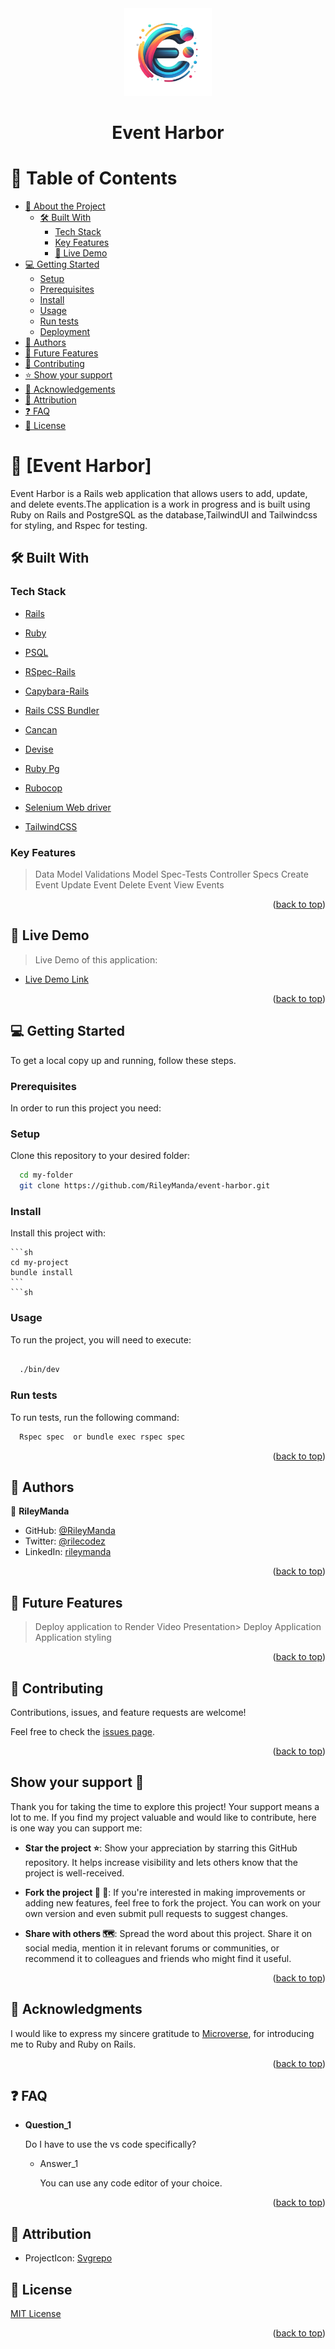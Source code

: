<div align="center">
 <img src="./app/assets/images/e-harbor-logo.png" alt="logo" width="140"  height="auto" />
  <br/>
  <h1><b>Event Harbor</b></h1>

</div>


<a name="readme-top"></a>

<!-- TABLE OF CONTENTS -->

# 📗 Table of Contents

- [📖 About the Project](#about-project)
  - [🛠 Built With](#built-with)
    - [Tech Stack](#tech-stack)
    - [Key Features](#key-features)
    - [🚀 Live Demo](#live-demo)
- [💻 Getting Started](#getting-started)
  - [Setup](#setup)
  - [Prerequisites](#prerequisites)
  - [Install](#install)
  - [Usage](#usage)
  - [Run tests](#run-tests)
  - [Deployment](#triangular_flag_on_post-deployment)
- [👥 Authors](#authors)
- [🔭 Future Features](#future-features)
- [🤝 Contributing](#contributing)
- [⭐️ Show your support](#support)
- [🙏 Acknowledgements](#acknowledgements)
- [🙏 Attribution](#attribution)
- [❓ FAQ](#faq)
- [📝 License](#license)


<!-- PROJECT DESCRIPTION -->

# 📖 [Event Harbor] <a name="about-project"></a>

Event Harbor is a Rails web application that allows users to add, update, and delete events.The application is a work in progress and is built using Ruby on Rails and PostgreSQL as the database,TailwindUI and Tailwindcss for styling, and Rspec for testing.


## 🛠 Built With <a name="built-with"></a>

### Tech Stack <a name="tech-stack"></a>


  <ul>
    <li><a href="https://rubyonrails.org/">Rails</a></li>
  </ul>



  <ul>
    <li><a href="https://www.ruby-lang.org/en/">Ruby</a></li>
  </ul>



  <ul>
    <li><a href="https://www.mysql.com/">PSQL</a></li>
  </ul>

  <ul>
    <li><a href="https://www.mysql.com/">RSpec-Rails</a></li>
  </ul>

  <ul>
    <li><a href="https://teamcapybara.github.io/capybara/">Capybara-Rails</a></li>
  </ul>

  <ul>
    <li><a href="https://github.com/rails/cssbundling-rails">Rails CSS Bundler</a></li>
  </ul>

  <ul>
    <li><a href="https://github.com/CanCanCommunity/cancancan">Cancan</a></li>
  </ul>

  <ul>
    <li><a href="https://github.com/heartcombo/devise">Devise</a></li>
  </ul>

  <ul>
    <li><a href="https://github.com/ged/ruby-pg">Ruby Pg</a></li>
  </ul>

  <ul>
    <li><a href="https://github.com/rubocop/rubocop-rails">Rubocop</a></li>
  </ul>


  <ul>
    <li><a href="https://rubygems.org/gems/selenium-webdriver/versions/4.4.0">Selenium Web driver</a></li>
  </ul>


  <ul>
    <li><a href="https://tailwindui.com/">TailwindCSS</a></li>
  </ul>



<!-- Features -->

### Key Features <a name="key-features"></a>
> Data Model
> Validations
> Model Spec-Tests
> Controller Specs
> Create Event
> Update Event
> Delete Event
> View Events


<p align="right">(<a href="#readme-top">back to top</a>)</p>

<!-- LIVE DEMO -->

## 🚀 Live Demo <a name="live-demo"></a>

> Live Demo of this application:

- [Live Demo Link](https://event-harbor.onrender.com)

<p align="right">(<a href="#readme-top">back to top</a>)</p>

<!-- GETTING STARTED -->

## 💻 Getting Started <a name="getting-started"></a>

To get a local copy up and running, follow these steps.

### Prerequisites

In order to run this project you need:

### Setup

Clone this repository to your desired folder:


```sh
  cd my-folder
  git clone https://github.com/RileyManda/event-harbor.git
```


### Install

Install this project with:

    ```sh
    cd my-project
    bundle install
    ```
    ```sh

### Usage

To run the project, you will need to execute:


```sh

  ./bin/dev

```


### Run tests

To run tests, run the following command:


```sh
  Rspec spec  or bundle exec rspec spec
```


<!-- ### Deployment

You can deploy this project using: -->

<!--
Example:

```sh

```
 -->

<p align="right">(<a href="#readme-top">back to top</a>)</p>

<!-- AUTHORS -->

## 👥 Authors <a name="authors"></a>

👤 **RileyManda**

- GitHub: [@RileyManda](https://github.com/RileyManda)
- Twitter: [@rilecodez](https://twitter.com/rileycodez)
- LinkedIn: [rileymanda](https://www.linkedin.com/in/rileymanda/)


<p align="right">(<a href="#readme-top">back to top</a>)</p>

<!-- FUTURE FEATURES -->

## 🔭 Future Features <a name="future-features"></a>

> Deploy application to Render
> Video Presentation> Deploy Application
> Application styling

<p align="right">(<a href="#readme-top">back to top</a>)</p>

<!-- CONTRIBUTING -->

## 🤝 Contributing <a name="contributing"></a>

Contributions, issues, and feature requests are welcome!

Feel free to check the [issues page](https://github.com/RileyManda/event-harbor/issues).

<p align="right">(<a href="#readme-top">back to top</a>)</p>

<!-- SUPPORT -->

<!-- SUPPORT -->
## <b>Show your support 🌟</b><a name="support"></a>

Thank you for taking the time to explore this project! Your support means a lot to me. If you find my project valuable and would like to contribute, here is one way you can support me:

 - <b>Star the project ⭐️</b>: Show your appreciation by starring this GitHub repository. It helps increase visibility and lets others know that the project is well-received.

 - <b>Fork the project 🍴 🎣</b>: If you're interested in making improvements or adding new features, feel free to fork the project. You can work on your own version and even submit pull requests to suggest changes.

 - <b>Share with others 🗺️</b>: Spread the word about this project. Share it on social media, mention it in relevant forums or communities, or recommend it to colleagues and friends who might find it useful.

<p align="right">(<a href="#readme-top">back to top</a>)</p>

<!-- ACKNOWLEDGEMENTS -->

## 🙏 Acknowledgments <a name="acknowledgements"></a>

I would like to express my sincere gratitude to [Microverse](https://github.com/microverseinc), for introducing me to Ruby and Ruby on Rails.
<p align="right">(<a href="#readme-top">back to top</a>)</p>

<!-- FAQ (optional) -->

## ❓ FAQ <a name="faq"></a>

- **Question_1**

  Do I have to use the vs code specifically?

  - Answer_1

    You can use any code editor of your choice. <br>


<p align="right">(<a href="#readme-top">back to top</a>)</p>

<!-- ATTRIBUTION -->
 ## 👥 Attribution <a name="attribution"></a>
- ProjectIcon: [Svgrepo](https://www.svgrepo.com/)

<!-- LICENSE -->

## 📝 License <a name="license"></a>

[MIT License](/LICENSE.md)

<p align="right">(<a href="#readme-top">back to top</a>)</p>

